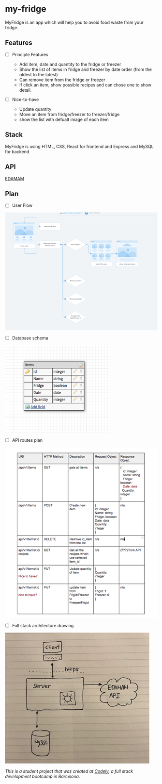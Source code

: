 # my-fridge
MyFridge is an app which will help you to avoid food waste from your fridge.


## Features
  - [ ] Principle Features
    - Add item, date and quantity to the fridge or freezer
    - Show the list of items in fridge and freezer by date order (from the oldest to the latest)
    - Can remove item from the fridge or freezer
    - If click an item, show possible recipes and can chose one to show detail.

  - [ ] Nice-to-have
    - Update quantity
    - Move an item from fridge/freezer to freezer/fridge
    - show the list with defualt image of each item


## Stack
MyFridge is using HTML, CSS, React for frontend and Express and MySQL for backend


## API
[EDAMAM](https://developer.edamam.com/edamam-docs-recipe-api)


## Plan
  - [ ] User Flow
  
   ![Image of userFlow](userFlow.png)
   
   
  
  - [ ] Database schema
  
   ![Image of Database](Database.png)
   
   
  
  - [ ] API routes plan
  
   ![Image of Routes](Routes.png)
   
   
  
  - [ ] Full stack architecture drawing
  
   ![Image of architecture](architecture.jpg)







_This is a student project that was created at [Codely](http://codely.tech), a full stack development bootcamp in Barcelona._

